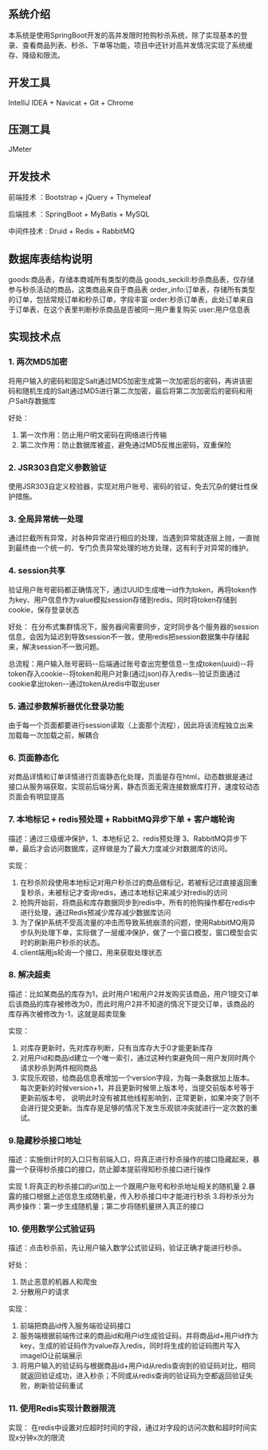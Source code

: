 ## 系统介绍

本系统是使用SpringBoot开发的高并发限时抢购秒杀系统，除了实现基本的登录、查看商品列表、秒杀、下单等功能，项目中还针对高并发情况实现了系统缓存、降级和限流。

## 开发工具

IntelliJ IDEA + Navicat + Git + Chrome

## 压测工具

JMeter


## 开发技术

前端技术 ：Bootstrap + jQuery + Thymeleaf

后端技术 ：SpringBoot + MyBatis + MySQL

中间件技术 : Druid + Redis + RabbitMQ

## 数据库表结构说明

goods:商品表，存储本商城所有类型的商品
goods_seckill:秒杀商品表，仅存储参与秒杀活动的商品，这类商品来自于商品表
order_info:订单表，存储所有类型的订单，包括常规订单和秒杀订单，字段丰富
order:秒杀订单表，此处订单来自于订单表，在这个表里判断秒杀商品是否被同一用户重复购买
user:用户信息表

## 实现技术点

### 1. 两次MD5加密

将用户输入的密码和固定Salt通过MD5加密生成第一次加密后的密码，再讲该密码和随机生成的Salt通过MD5进行第二次加密，最后将第二次加密后的密码和用户Salt存数据库

好处：    
     

1. 第一次作用：防止用户明文密码在网络进行传输
2. 第二次作用：防止数据库被盗，避免通过MD5反推出密码，双重保险

### 2. JSR303自定义参数验证

使用JSR303自定义校验器，实现对用户账号、密码的验证，免去冗杂的健壮性保护措施。

### 3. 全局异常统一处理

通过拦截所有异常，对各种异常进行相应的处理，当遇到异常就逐层上抛，一直抛到最终由一个统一的、专门负责异常处理的地方处理，这有利于对异常的维护。

### 4. session共享

验证用户账号密码都正确情况下，通过UUID生成唯一id作为token，再将token作为key、用户信息作为value模拟session存储到redis，同时将token存储到cookie，保存登录状态

好处： 在分布式集群情况下，服务器间需要同步，定时同步各个服务器的session信息，会因为延迟到导致session不一致，使用redis把session数据集中存储起来，解决session不一致问题。

总流程：用户输入账号密码--后端通过账号查出完整信息--生成token(uuid)--将token存入cookie--将token和用户对象(通过json)存入redis--验证页面通过cookie拿出token--通过token从redis中取出user

### 5. 通过参数解析器优化登录功能

由于每一个页面都要进行session读取（上面那个流程），因此将该流程独立出来加载每一次加载之前，解耦合

### 6. 页面静态化

对商品详情和订单详情进行页面静态化处理，页面是存在html，动态数据是通过接口从服务端获取，实现前后端分离，静态页面无需连接数据库打开，速度较动态页面会有明显提高

### 7. 本地标记 + redis预处理 + RabbitMQ异步下单 + 客户端轮询

描述：通过三级缓冲保护，1、本地标记  2、redis预处理  3、RabbitMQ异步下单，最后才会访问数据库，这样做是为了最大力度减少对数据库的访问。

实现：

1. 在秒杀阶段使用本地标记对用户秒杀过的商品做标记，若被标记过直接返回重复秒杀，未被标记才查询redis，通过本地标记来减少对redis的访问
2. 抢购开始前，将商品和库存数据同步到redis中，所有的抢购操作都在redis中进行处理，通过Redis预减少库存减少数据库访问
3. 为了保护系统不受高流量的冲击而导致系统崩溃的问题，使用RabbitMQ用异步队列处理下单，实际做了一层缓冲保护，做了一个窗口模型，窗口模型会实时的刷新用户秒杀的状态。
4. client端用js轮询一个接口，用来获取处理状态

### 8. 解决超卖

描述：比如某商品的库存为1，此时用户1和用户2并发购买该商品，用户1提交订单后该商品的库存被修改为0，而此时用户2并不知道的情况下提交订单，该商品的库存再次被修改为-1，这就是超卖现象

实现：

1. 对库存更新时，先对库存判断，只有当库存大于0才能更新库存
2. 对用户id和商品id建立一个唯一索引，通过这种约束避免同一用户发同时两个请求秒杀到两件相同商品
3. 实现乐观锁，给商品信息表增加一个version字段，为每一条数据加上版本。每次更新的时候version+1，并且更新时候带上版本号，当提交前版本号等于更新前版本号，
   说明此时没有被其他线程影响到，正常更新，如果冲突了则不会进行提交更新。当库存是足够的情况下发生乐观锁冲突就进行一定次数的重试。

### 9.隐藏秒杀接口地址

描述：实施倒计时的入口只有前端入口，将真正进行秒杀操作的接口隐藏起来，暴露一个获得秒杀接口的接口，防止脚本提前得知秒杀接口进行操作

实现
1.将真正的秒杀接口的uri加上一个跟用户账号和秒杀地址相关的随机量
2.暴露的接口根据上述信息生成随机量，传入秒杀接口中才能进行秒杀
3.将秒杀分为两步操作：第一步生成随机量；第二步将随机量拼入真正的接口

### 10. 使用数学公式验证码

描述：点击秒杀前，先让用户输入数学公式验证码，验证正确才能进行秒杀。

好处：

1. 防止恶意的机器人和爬虫 
2. 分散用户的请求

实现：

1. 前端把商品id传入服务端验证码接口
2. 服务端根据前端传过来的商品id和用户id生成验证码，并将商品id+用户id作为key，生成的验证码作为value存入redis，同时将生成的验证码图片写入imageIO让前端展示
3. 将用户输入的验证码与根据商品id+用户id从redis查询到的验证码对比，相同就返回验证成功，进入秒杀；不同或从redis查询的验证码为空都返回验证失败，刷新验证码重试

### 11. 使用Redis实现计数器限流

实现：
在redis中设置对应超时时间的字段，通过对字段的访问次数和超时时间实现x分钟x次的限流

